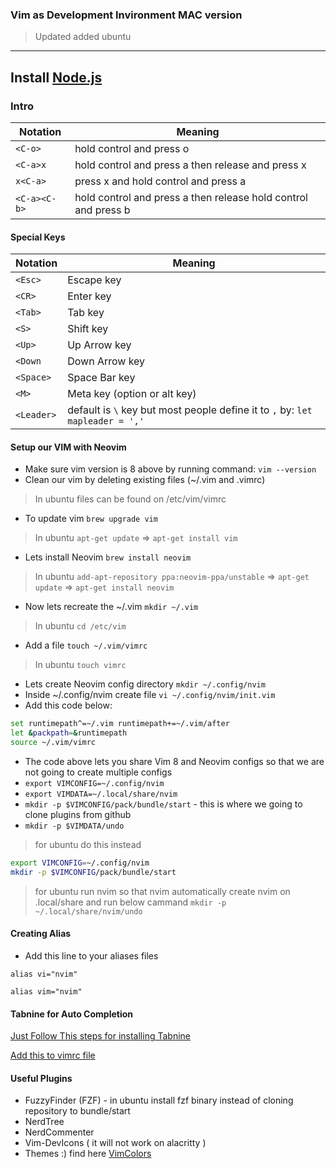 ### Vim as Development Invironment MAC version

> Updated added ubuntu

---
Install [Node.js](https://nodejs.org/en/download/)
---

### Intro
| Notation |    Meaning   |
|----------|--------------|
| `<C-o>`    | hold control and press o |
| `<C-a>x` | hold control and press a then release and press x |
| `x<C-a>` | press x and hold control and press a |
| `<C-a><C-b>` | hold control and press a then release hold control and press b |

#### Special Keys
| Notation |    Meaning   |
|----------|--------------|
| `<Esc>` | Escape key |
| `<CR>` | Enter key |
| `<Tab>` | Tab key |
| `<S>` | Shift key |
| `<Up>` | Up Arrow key |
| `<Down` | Down Arrow key |
| `<Space>` | Space Bar key |
| `<M>` | Meta key (option or alt key) |
| `<Leader>` | default is `\` key but most people define it to `,` by: `let mapleader = ','` |

#### Setup our VIM with Neovim
- Make sure vim version is 8 above by running command: `vim --version`
- Clean our vim by deleting existing files (~/.vim and .vimrc)
> In ubuntu files can be found on /etc/vim/vimrc
- To update  vim `brew upgrade vim`
> In ubuntu `apt-get update` => `apt-get install vim`
- Lets install Neovim `brew install neovim`
> In ubuntu `add-apt-repository ppa:neovim-ppa/unstable` => `apt-get update` => `apt-get install neovim`
- Now lets recreate the ~/.vim `mkdir ~/.vim`
> In ubuntu `cd /etc/vim`
- Add a file `touch ~/.vim/vimrc`
> In ubuntu `touch vimrc`
- Lets create Neovim config directory `mkdir ~/.config/nvim`
- Inside ~/.config/nvim create file `vi ~/.config/nvim/init.vim`
- Add this code below:
```bash
set runtimepath^=~/.vim runtimepath+=~/.vim/after
let &packpath=&runtimepath
source ~/.vim/vimrc
```
- The code above lets you share Vim 8 and Neovim configs so that we are not going to create multiple configs
- `export VIMCONFIG=~/.config/nvim`
- `export VIMDATA=~/.local/share/nvim`
- `mkdir -p $VIMCONFIG/pack/bundle/start` - this is where we going to clone plugins from github
- `mkdir -p $VIMDATA/undo`

> for ubuntu do this instead
```bash
export VIMCONFIG=~/.config/nvim
mkdir -p $VIMCONFIG/pack/bundle/start
```
> for ubuntu run nvim so that nvim automatically create nvim on .local/share and run below cammand
`mkdir -p ~/.local/share/nvim/undo`

#### Creating Alias
- Add this line to your aliases files

`alias vi="nvim"`

`alias vim="nvim"`

#### Tabnine for Auto Completion
[Just Follow This steps for installing Tabnine](/install-coc.nvim.md)

[Add this to vimrc file](/tabNine)

#### Useful Plugins
- FuzzyFinder (FZF) - in ubuntu install fzf binary instead of cloning repository to bundle/start
- NerdTree
- NerdCommenter
- Vim-DevIcons ( it will not work on alacritty )
- Themes :) find here [VimColors](https://vimcolors.com/)
